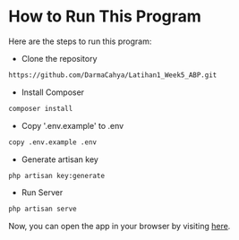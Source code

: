 
# How to Run This Program

Here are the steps to run this program:

- Clone the repository
```bash
https://github.com/DarmaCahya/Latihan1_Week5_ABP.git
```
- Install Composer
```bash 
composer install
```

- Copy '.env.example' to .env
```bash 
copy .env.example .env
```

- Generate artisan key
```bash
php artisan key:generate
```

- Run Server
```bash
php artisan serve
```

Now, you can open the app in your browser by visiting [here](http://127.0.0.1:8000).
